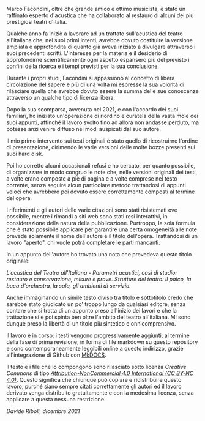 Marco Facondini, oltre che grande amico e ottimo musicista, è stato un raffinato esperto d'acustica che ha collaborato al restauro di alcuni dei più prestigiosi teatri d'Italia.

Qualche anno fa iniziò a lavorare ad un trattato sull'acustica del teatro all'italiana che, nei suoi primi intenti, avrebbe dovuto costituire la versione ampliata e approfondita di quanto già aveva iniziato a divulgare attraverso i suoi precedenti scritti. L'interesse per la materia e il desiderio di approfondirne scientificamente ogni aspetto espansero più del previsto i confini della ricerca e i tempi previsti per la sua conclusione.

Durante i propri studi, Facondini si appassionò al concetto di libera circolazione del sapere e più di una volta mi espresse la sua volontà di rilasciare quella che avrebbe dovuto essere la summa delle sue conoscenze attraverso un qualche tipo di licenza libera.

Dopo la sua scomparsa, avvenuta nel 2021, e con l'accordo dei suoi familiari, ho iniziato un'operazione di riordino e curatela della vasta mole dei suoi appunti, affinché il lavoro svolto fino ad allora non andasse perduto, ma potesse anzi venire diffuso nei modi auspicati dal suo autore.

Il mio primo intervento sui testi originali è stato quello di ricostruirne l'ordine di presentazione, dirimendo le varie versioni delle molte bozze presenti sui suoi hard disk.

Poi ho corretto alcuni occasionali refusi e ho cercato, per quanto possibile, di organizzare in modo congruo le note che, nelle versioni originali dei testi, a volte erano composte a piè di pagina e a volte comprese nel testo corrente, senza seguire alcun particolare metodo trattandosi di appunti veloci che avrebbero poi dovuto essere correttamente composti al termine del opera.

I riferimenti e gli autori delle varie citazioni sono stati risistemati ove possibile, mentre i rimandi a siti web sono stati resi interattivi, in considerazione della natura della pubblicazione. Purtroppo, la sola formula che è stato possibile applicare per garantire una certa omogeneità alle note prevede solamente il nome dell'autore e il titolo dell'opera. Trattandosi di un lavoro "aperto", chi vuole potrà completare le parti mancanti.

In un appunto dell'autore ho trovato una nota che prevedeva questo titolo originale:

_L'acustica del Teatro all'Italiana - Parametri acustici, casi di studio: restauro e conservazione, misure e prove. Strutture del teatro: il palco, la buca d'orchestra, la sala, gli ambienti di servizio._

Anche immaginando un simile testo diviso tra titolo e sottotitolo credo che sarebbe stato giudicato un po' troppo lungo da qualsiasi editore, senza contare che si tratta di un appunto preso all'inizio dei lavori e che la trattazione si è poi spinta ben oltre l'ambito del teatro all'italiana. Mi sono dunque preso la libertà di un titolo più sintetico e onnicomprensivo.

Il lavoro è in corso: i testi vengono progressivamente aggiunti, al termine della fase di prima revisione, in forma di file markdown su questo repository e sono contemporaneamente leggibili online a questo indirizzo, grazie all'integrazione di Github con [MkDOCS](https://www.mkdocs.org).

Il testo e i file che lo compongono sono rilasciato sotto licenza _Creative Commons_ di tipo [_Attribution-NonCommercial 4.0 International (CC BY-NC 4.0)_](https://creativecommons.org/licenses/by-nc/4.0/?ref=chooser-v1). Questo significa che chiunque può copiare e ridistribuire questo lavoro, purché siano sempre citati correttamente gli autori ed il lavoro derivato venga distribuito gratuitamente e con la medesima licenza, senza applicare a questa nessuna restrizione.

_Davide Riboli, dicembre 2021_


